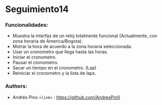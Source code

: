 # Seguimiento14

### Funcionalidades:
- Muestra la interfaz de un reloj totalmente funcional (Actualmente, con zona horaria de America/Bogota).
- Motrar la hora de acuerdo a la zona horaria seleccionada.
- Usar un cronometro que llega hasta las horas. 
- Iniciar el cronometro.
- Pausar el cronometro.
- Sacar un tiempo en el cronometro. (Lap)
- Reiniciar el cronometro y la lista de laps.


### Authors:
* Andrés Pino `<link>` : <https://github.com/AndresPin0>
